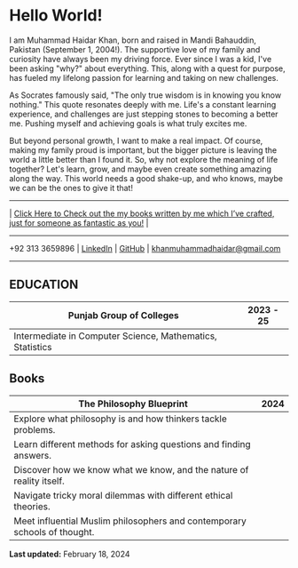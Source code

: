 <!-- Add the schema markup in meta tags -->
<meta type="application/ld+json" content='{
  "@context": "https://schema.org/", 
  "@type": "BreadcrumbList", 
  "itemListElement": [{
    "@type": "ListItem", 
    "position": 1, 
    "name": "GitHub",
    "item": "https://github.com/mhaidarkhan"  
  },{
    "@type": "ListItem", 
    "position": 2, 
    "name": "Linkedin",
    "item": "https://www.linkedin.com/in/haidarkhan/"  
  },{
    "@type": "ListItem", 
    "position": 3, 
    "name": "Projects",
    "item": "https://mhaidarkhan.github.io/Projects/"  
  }]
}'>

# Hello World!

I am Muhammad Haidar Khan, born and raised in Mandi Bahauddin, Pakistan (September 1, 2004!).  The supportive love of my family and curiosity have always been my driving force. Ever since I was a kid, I've been asking "why?" about everything. This, along with a quest for purpose, has fueled my lifelong passion for learning and taking on new challenges.

As Socrates famously said, "The only true wisdom is in knowing you know nothing."  This quote resonates deeply with me.  Life's a constant learning experience, and challenges are just stepping stones to becoming a better me. Pushing myself and achieving goals is what truly excites me.

But beyond personal growth, I want to make a real impact. Of course, making my family proud is important, but the bigger picture is leaving the world a little better than I found it. So, why not explore the meaning of life together? Let's learn, grow, and maybe even create something amazing along the way. This world needs a good shake-up, and who knows, maybe we can be the ones to give it that!

---

| [Click Here to Check out the my books written by me which I’ve crafted, just for someone as fantastic as you!](https://mhaidarkhan.github.io/books/) |

---

+92 313 3659896 | [LinkedIn](https://www.linkedin.com/in/haidarkhan) | [GitHub](https://github.com/mhaidarkhan) | [khanmuhammadhaidar@gmail.com](mailto:khanmuhammadhaidar@gmail.com)

---

## EDUCATION

| **Punjab Group of Colleges** | 2023 - 25 |
|-----------------------------|--------------|
| Intermediate in Computer Science, Mathematics, Statistics |


## Books

| **The Philosophy Blueprint** | 2024 |
|----------------------------------------------|---------|
| Explore what philosophy is and how thinkers tackle problems. |
| Learn different methods for asking questions and finding answers. |
| Discover how we know what we know, and the nature of reality itself. |
| Navigate tricky moral dilemmas with different ethical theories. |
| Meet influential Muslim philosophers and contemporary schools of thought. |


**Last updated:** February 18, 2024
